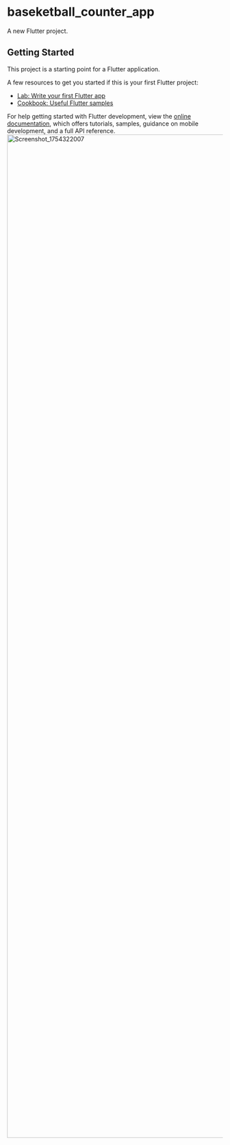 # baseketball_counter_app

A new Flutter project.

## Getting Started

This project is a starting point for a Flutter application.

A few resources to get you started if this is your first Flutter project:

- [Lab: Write your first Flutter app](https://docs.flutter.dev/get-started/codelab)
- [Cookbook: Useful Flutter samples](https://docs.flutter.dev/cookbook)

For help getting started with Flutter development, view the
[online documentation](https://docs.flutter.dev/), which offers tutorials,
samples, guidance on mobile development, and a full API reference.
<img width="1080" height="2340" alt="Screenshot_1754322007" src="https://github.com/user-attachments/assets/26d0cb19-2442-4ce0-8d3e-680786bc0015" />
